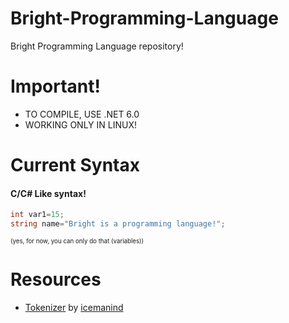 # Bright-Programming-Language
Bright Programming Language repository!

# Important!
- TO COMPILE, USE .NET 6.0
- WORKING ONLY IN LINUX!

# Current Syntax
#### C/C# Like syntax!
```cs
int var1=15;
string name="Bright is a programming language!";
```
<sup><sub>(yes, for now, you can only do that (variables))</sup></sub>

# Resources
- [Tokenizer](https://github.com/icemanind/TokenIcer) by [icemanind](https://github.com/icemanind)


